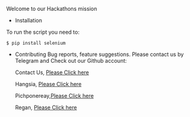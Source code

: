 Welcome to our Hackathons mission
* Installation

To run the script you need to:

	$ pip install selenium


* Contributing
Bug reports, feature suggestions. Please contact us by Telegram and Check out our Github account:

	Contact Us, [Please Click here](https://t.me/koompi)

	Hangsia, [Please Click here](https://github.com/hangsiaongithub)

	Pichponereay,[Please Click here](https://github.com/IsaacJReay)

	Regan, [Please Click here](https://github.com/reegsie)
